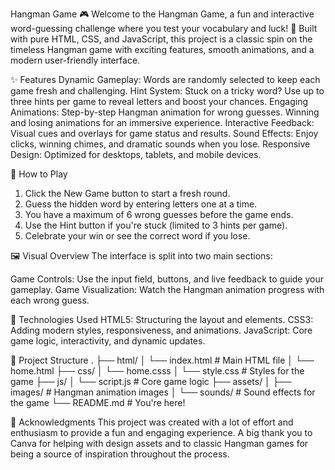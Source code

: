 Hangman Game 🎮
Welcome to the Hangman Game, a fun and interactive word-guessing challenge where you test your vocabulary and luck! 🎉 Built with pure HTML, CSS, and JavaScript, this project is a classic spin on the timeless Hangman game with exciting features, smooth animations, and a modern user-friendly interface.

✨ Features
Dynamic Gameplay: Words are randomly selected to keep each game fresh and challenging.
Hint System: Stuck on a tricky word? Use up to three hints per game to reveal letters and boost your chances.
Engaging Animations:
Step-by-step Hangman animation for wrong guesses.
Winning and losing animations for an immersive experience.
Interactive Feedback: Visual cues and overlays for game status and results.
Sound Effects: Enjoy clicks, winning chimes, and dramatic sounds when you lose.
Responsive Design: Optimized for desktops, tablets, and mobile devices.

🔧 How to Play

1. Click the New Game button to start a fresh round.
2. Guess the hidden word by entering letters one at a time.
3. You have a maximum of 6 wrong guesses before the game ends.
4. Use the Hint button if you're stuck (limited to 3 hints per game).
5. Celebrate your win or see the correct word if you lose.

🖼️ Visual Overview
The interface is split into two main sections:

Game Controls: Use the input field, buttons, and live feedback to guide your gameplay.
Game Visualization: Watch the Hangman animation progress with each wrong guess.

🚀 Technologies Used
HTML5: Structuring the layout and elements.
CSS3: Adding modern styles, responsiveness, and animations.
JavaScript: Core game logic, interactivity, and dynamic updates.

📂 Project Structure
.
├── html/
│ └── index.html # Main HTML file
│ └── home.html
├── css/
│ └── home.csss
│ └── style.css # Styles for the game
├── js/
│ └── script.js # Core game logic
├── assets/
│ ├── images/ # Hangman animation images
│ └── sounds/ # Sound effects for the game
└── README.md # You're here!

🎉 Acknowledgments
This project was created with a lot of effort and enthusiasm to provide a fun and engaging experience. A big thank you to Canva for helping with design assets and to classic Hangman games for being a source of inspiration throughout the process.

